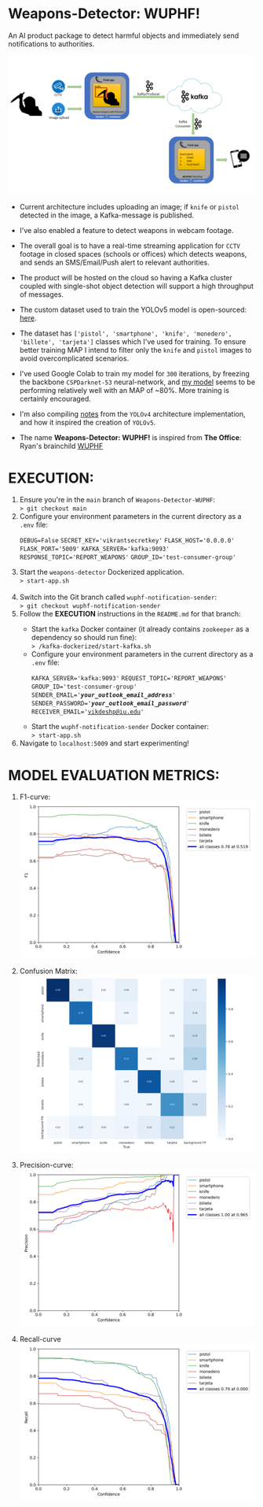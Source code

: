 # Weapons-Detector: WUPHF!

An AI product package to detect harmful objects and immediately send notifications to authorities.

![Product phase-1](https://github.com/vikrantdeshpande09876/Weapons-Detector-WUPHF/blob/main/Documentation/Logo-creation.png)

* Current architecture includes uploading an image; if `knife` or `pistol` detected in the image, a Kafka-message is published.

* I've also enabled a feature to detect weapons in webcam footage.

* The overall goal is to have a real-time streaming application for `CCTV` footage in closed spaces (schools or offices) which detects weapons, and sends an SMS/Email/Push alert to relevant authorities.

* The product will be hosted on the cloud so having a Kafka cluster coupled with single-shot object detection will support a high throughput of messages.

* The custom dataset used to train the YOLOv5 model is open-sourced: [here](https://github.com/ari-dasci/OD-WeaponDetection/tree/master/Weapons%20and%20similar%20handled%20objects).

* The dataset has `['pistol', 'smartphone', 'knife', 'monedero', 'billete', 'tarjeta']` classes which I've used for training. To ensure better training MAP I intend to filter only the `knife` and `pistol` images to avoid overcomplicated scenarios.

* I've used Google Colab to train my model for `300` iterations, by freezing the backbone `CSPDarknet-53` neural-network, and [my model](https://github.com/vikrantdeshpande09876/Weapons-Detector-WUPHF/tree/main/weapons-detector-yolo/utils/yolov5s.pt) seems to be performing relatively well with an MAP of ~80%. More training is certainly encouraged.

* I'm also compiling [notes](https://github.com/vikrantdeshpande09876/Weapons-Detector-WUPHF/blob/main/Documentation/Yolo-v4-Notes.docx) from the `YOLOv4` architecture implementation, and how it inspired the creation of `YOLOv5`.

* The name <b>Weapons-Detector: WUPHF!</b> is inspired from <b>The Office</b>: Ryan's brainchild [WUPHF](https://www.youtube.com/watch?v=OrVskziCc4w)



# EXECUTION:

<ol>
<li>Ensure you're in the <code>main</code> branch of <code>Weapons-Detector-WUPHF</code>:</li>
<code>> git checkout main</code>


<li>Configure your environment parameters in the current directory as a <code>.env</code> file:</li>

<code>DEBUG=False</code>
<code>SECRET_KEY='vikrantsecretkey'</code>
<code>FLASK_HOST='0.0.0.0'</code>
<code>FLASK_PORT='5009'</code>
<code>KAFKA_SERVER='kafka:9093'</code>
<code>RESPONSE_TOPIC='REPORT_WEAPONS'</code>
<code>GROUP_ID='test-consumer-group'</code>
<li>Start the <code>weapons-detector</code> Dockerized application.</li>
<code>> start-app.sh</code>
<br>
<br>
<li>Switch into the Git branch called <code>wuphf-notification-sender</code>:</li>
<code>> git checkout wuphf-notification-sender</code>

<li>Follow the <b>EXECUTION</b> instructions in the <code>README.md</code> for that branch:</li>
<ul>
<li>Start the <code>kafka</code> Docker container (it already contains <code>zookeeper</code> as a dependency so should run fine):</li>
<code>> /kafka-dockerized/start-kafka.sh</code>

<li>Configure your environment parameters in the current directory as a <code>.env</code> file:</li>

<code>KAFKA_SERVER='kafka:9093'</code>
<code>REQUEST_TOPIC='REPORT_WEAPONS'</code>
<code>GROUP_ID='test-consumer-group'</code>
<code>SENDER_EMAIL='***your_outlook_email_address***'</code>
<code>SENDER_PASSWORD='***your_outlook_email_password***'</code>
<code>RECEIVER_EMAIL='vikdeshp@iu.edu'</code>

<li>Start the <code>wuphf-notification-sender</code> Docker container:</li>
<code>> start-app.sh</code>
</ul>

<li>Navigate to <code>localhost:5009</code> and start experimenting!</li>
</ol>



# MODEL EVALUATION METRICS:

1. F1-curve:
![F1-curve](https://github.com/vikrantdeshpande09876/Weapons-Detector-WUPHF/blob/main/Documentation/Model-Evaluation/F1_curve.png)

2. Confusion Matrix:
![Confusion matrix](https://github.com/vikrantdeshpande09876/Weapons-Detector-WUPHF/blob/main/Documentation/Model-Evaluation/confusion_matrix.png)

3. Precision-curve:
![P-curve](https://github.com/vikrantdeshpande09876/Weapons-Detector-WUPHF/blob/main/Documentation/Model-Evaluation/P_curve.png)

4. Recall-curve
![R-curve](https://github.com/vikrantdeshpande09876/Weapons-Detector-WUPHF/blob/main/Documentation/Model-Evaluation/R_curve.png)